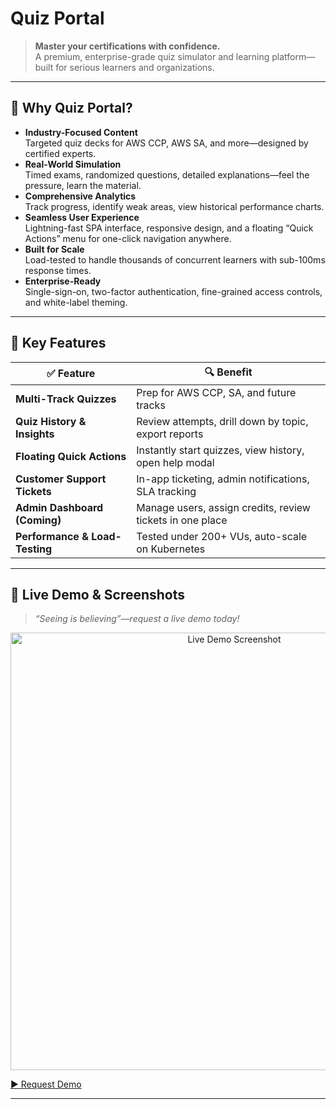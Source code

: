 # Quiz Portal

> **Master your certifications with confidence.**  
> A premium, enterprise-grade quiz simulator and learning platform—built for serious learners and organizations.

---

## 🌟 Why Quiz Portal?

- **Industry-Focused Content**  
  Targeted quiz decks for AWS CCP, AWS SA, and more—designed by certified experts.  
- **Real-World Simulation**  
  Timed exams, randomized questions, detailed explanations—feel the pressure, learn the material.  
- **Comprehensive Analytics**  
  Track progress, identify weak areas, view historical performance charts.  
- **Seamless User Experience**  
  Lightning-fast SPA interface, responsive design, and a floating “Quick Actions” menu for one-click navigation anywhere.  
- **Built for Scale**  
  Load-tested to handle thousands of concurrent learners with sub-100ms response times.  
- **Enterprise-Ready**  
  Single-sign-on, two-factor authentication, fine-grained access controls, and white-label theming.

---

## 🎯 Key Features

| ✅ Feature                    | 🔍 Benefit                                              |
|-------------------------------|---------------------------------------------------------|
| **Multi-Track Quizzes**       | Prep for AWS CCP, SA, and future tracks                 |
| **Quiz History & Insights**   | Review attempts, drill down by topic, export reports    |
| **Floating Quick Actions**    | Instantly start quizzes, view history, open help modal  |
| **Customer Support Tickets**  | In-app ticketing, admin notifications, SLA tracking     |
| **Admin Dashboard (Coming)**  | Manage users, assign credits, review tickets in one place |
| **Performance & Load-Testing**| Tested under 200+ VUs, auto-scale on Kubernetes         |

---

## 🚀 Live Demo & Screenshots

> _“Seeing is believing”—request a live demo today!_

<p align="center">
  <a href="https://quiz.example.com/demo"><img src="docs/demo-screenshot.png" alt="Live Demo Screenshot" width="700" /></a>
</p>

[▶ Request Demo](https://quiz.example.com/contact)

---
